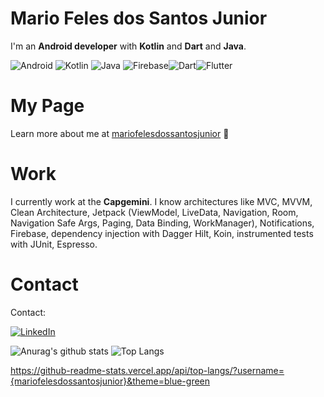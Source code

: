 # Mario Feles dos Santos Junior

I'm an **Android developer** with **Kotlin** and **Dart** and **Java**.

<img alt="Android" src="https://img.shields.io/badge/Android-3DDC84?style=for-the-badge&logo=android&logoColor=white"/> <img alt="Kotlin" src="https://img.shields.io/badge/kotlin-%230095D5.svg?&style=for-the-badge&logo=kotlin&logoColor=white"/> <img alt="Java" src="https://img.shields.io/badge/java-%23ED8B00.svg?&style=for-the-badge&logo=java&logoColor=white"/> <img alt="Firebase" src="https://img.shields.io/badge/firebase%20-%23039BE5.svg?&style=for-the-badge&logo=firebase"/><img alt="Dart" src="https://img.shields.io/badge/Dart-0175C2?style=for-the-badge&logo=dart&logoColor=white"/><img alt="Flutter" src="https://img.shields.io/badge/Flutter-02569B?style=for-the-badge&logo=flutter&logoColor=white"/>

# My Page
Learn more about me at [mariofelesdossantosjunior](https://mariofelesdossantosjunior.github.io/) :robot:

# Work
I currently work at the **Capgemini**.
I know architectures like MVC, MVVM, Clean Architecture,
Jetpack (ViewModel, LiveData, Navigation, Room, Navigation Safe Args, Paging, Data Binding,
WorkManager), Notifications, Firebase,
dependency injection with Dagger Hilt, Koin,
instrumented tests with JUnit, Espresso. 

# Contact
Contact:

[<img alt="LinkedIn" src="https://img.shields.io/badge/linkedin%20-%230077B5.svg?&style=for-the-badge&logo=linkedin&logoColor=white"/>](https://www.linkedin.com/in/mario-feles-dos-santos-jun-89622b79/?originalSubdomain=br)

![Anurag's github stats](https://github-readme-stats.vercel.app/api?username=mariofelesdossantosjunior&show_icons=true&count_private=true&theme=dark)
![Top Langs](https://github-readme-stats.vercel.app/api/top-langs/?username=mariofelesdossantosjunior&layout=compact&theme=dark)

https://github-readme-stats.vercel.app/api/top-langs/?username={mariofelesdossantosjunior}&theme=blue-green




